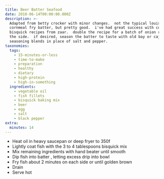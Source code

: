 ```yaml
---
title: Beer Batter Seafood
date: 2010-06-14T00:00:00.000Z
description: >-
  Adapted from betty crocker with minor changes.  not the typical louisiana
  cornmeal fry batter, but pretty good.  i've had great success with copycat
  bisquick recipes from zaar.  double the recipe for a batch of onion rings on
  the side.  if desired, season the batter to taste with old bay or cajun
  seasoning blends in place of salt and pepper.
taxonomies:
  tags:
    - 15-minutes-or-less
    - time-to-make
    - preparation
    - healthy
    - dietary
    - high-protein
    - high-in-something
  ingredients:
    - vegetable oil
    - fish fillets
    - bisquick baking mix
    - beer
    - egg
    - salt
    - black pepper
extra:
  minutes: 14
---
```

 - Heat oil in heavy saucepan or deep fryer to 350f
 - Lightly coat fish with the 3 to 4 tablespoons bisquick mix
 - Mix remaining ingredients with hand beater until smooth
 - Dip fish into batter , letting excess drip into bowl
 - Fry fish about 2 minutes on each side or until golden brown
 - Drain
 - Serve hot
